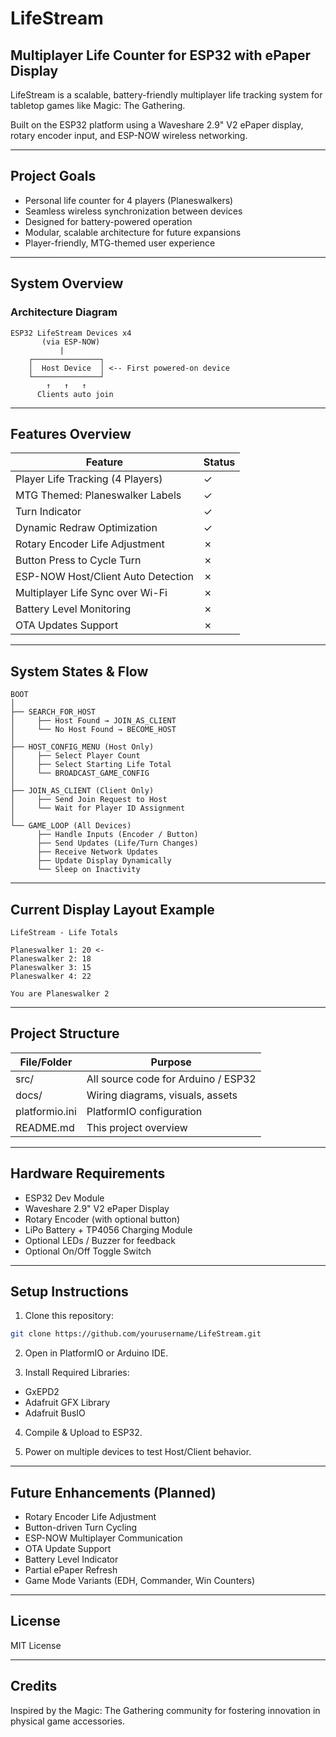 
# LifeStream

## Multiplayer Life Counter for ESP32 with ePaper Display

LifeStream is a scalable, battery-friendly multiplayer life tracking system for tabletop games like Magic: The Gathering.

Built on the ESP32 platform using a Waveshare 2.9" V2 ePaper display, rotary encoder input, and ESP-NOW wireless networking.

---

## Project Goals

- Personal life counter for 4 players (Planeswalkers)
- Seamless wireless synchronization between devices
- Designed for battery-powered operation
- Modular, scalable architecture for future expansions
- Player-friendly, MTG-themed user experience

---

## System Overview

### Architecture Diagram

```plaintext
ESP32 LifeStream Devices x4
       (via ESP-NOW)
           |
    ┌───────────────┐
    │  Host Device  │ <-- First powered-on device
    └───────────────┘
        ↑   ↑   ↑
      Clients auto join
```

---

## Features Overview

| Feature                                      | Status  |
|---------------------------------------------|---------|
| Player Life Tracking (4 Players)            | ✓       |
| MTG Themed: Planeswalker Labels             | ✓       |
| Turn Indicator                              | ✓       |
| Dynamic Redraw Optimization                 | ✓       |
| Rotary Encoder Life Adjustment              | ✗       |
| Button Press to Cycle Turn                  | ✗       |
| ESP-NOW Host/Client Auto Detection          | ✗       |
| Multiplayer Life Sync over Wi-Fi            | ✗       |
| Battery Level Monitoring                    | ✗       |
| OTA Updates Support                        | ✗       |

---

## System States & Flow

```plaintext
BOOT
│
├── SEARCH_FOR_HOST
│     ├── Host Found → JOIN_AS_CLIENT
│     └── No Host Found → BECOME_HOST
│
├── HOST_CONFIG_MENU (Host Only)
│     ├── Select Player Count
│     ├── Select Starting Life Total
│     └── BROADCAST_GAME_CONFIG
│
├── JOIN_AS_CLIENT (Client Only)
│     ├── Send Join Request to Host
│     └── Wait for Player ID Assignment
│
└── GAME_LOOP (All Devices)
      ├── Handle Inputs (Encoder / Button)
      ├── Send Updates (Life/Turn Changes)
      ├── Receive Network Updates
      ├── Update Display Dynamically
      └── Sleep on Inactivity
```

---

## Current Display Layout Example

```
LifeStream - Life Totals

Planeswalker 1: 20 <-
Planeswalker 2: 18
Planeswalker 3: 15
Planeswalker 4: 22

You are Planeswalker 2
```

---

## Project Structure

| File/Folder      | Purpose                                 |
|-----------------|------------------------------------------|
| src/            | All source code for Arduino / ESP32     |
| docs/           | Wiring diagrams, visuals, assets        |
| platformio.ini  | PlatformIO configuration                |
| README.md       | This project overview                   |

---

## Hardware Requirements

- ESP32 Dev Module
- Waveshare 2.9" V2 ePaper Display
- Rotary Encoder (with optional button)
- LiPo Battery + TP4056 Charging Module
- Optional LEDs / Buzzer for feedback
- Optional On/Off Toggle Switch

---

## Setup Instructions

1. Clone this repository:
```bash
git clone https://github.com/yourusername/LifeStream.git
```

2. Open in PlatformIO or Arduino IDE.

3. Install Required Libraries:
- GxEPD2
- Adafruit GFX Library
- Adafruit BusIO

4. Compile & Upload to ESP32.

5. Power on multiple devices to test Host/Client behavior.

---

## Future Enhancements (Planned)

- Rotary Encoder Life Adjustment
- Button-driven Turn Cycling
- ESP-NOW Multiplayer Communication
- OTA Update Support
- Battery Level Indicator
- Partial ePaper Refresh
- Game Mode Variants (EDH, Commander, Win Counters)

---

## License

MIT License

---

## Credits

Inspired by the Magic: The Gathering community for fostering innovation in physical game accessories.